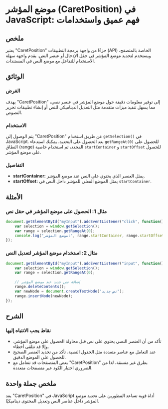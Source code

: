 <!--
Meta Description: # موضع المؤشر (CaretPosition) في JavaScript: فهم عميق واستخدامات ## ملخص يعتبر "CaretPosition" جزءًا من واجهة برمجة التطبيقات (API) الخاصة بالمتصفح، و...
Meta Keywords: موضع, المؤشر, على, range, caretposition
-->

# موضع المؤشر (CaretPosition) في JavaScript: فهم عميق واستخدامات

## ملخص
يعتبر "CaretPosition" جزءًا من واجهة برمجة التطبيقات (API) الخاصة بالمتصفح، ويستخدم لتحديد موضع المؤشر في حقل الإدخال أو عنصر النص. يقدم واجهة سهلة الاستخدام للتفاعل مع موضع النص في المستندات.

## الوثائق
### الغرض
يهدف "CaretPosition" إلى توفير معلومات دقيقة حول موضع المؤشر في عنصر نصي، مما يسهل تنفيذ ميزات متقدمة مثل التعديل الديناميكي للنص أو إنشاء تطبيقات تحرير النصوص.

### الاستخدام
يتم الوصول إلى "CaretPosition" عن طريق استخدام `getSelection()` في JavaScript. بعد الحصول على التحديد، يمكنك استدعاء `getRangeAt(0)` للحصول على النطاق (range) المحدد، ثم استخدام خاصية `startContainer` و `startOffset` للحصول على موضع المؤشر.

### التفاصيل
- **startContainer:** يمثل العنصر الذي يحتوي على النص عند موضع المؤشر.
- **startOffset:** يمثل الموضع الفعلي للمؤشر داخل النص في `startContainer`.

## الأمثلة

### مثال 1: الحصول على موضع المؤشر في حقل نص
```javascript
document.getElementById("myInput").addEventListener("click", function() {
    var selection = window.getSelection();
    var range = selection.getRangeAt(0);
    console.log("موضع المؤشر:", range.startContainer, range.startOffset);
});
```

### مثال 2: استخدام موضع المؤشر لتعديل النص
```javascript
document.getElementById("myInput").addEventListener("input", function() {
    var selection = window.getSelection();
    var range = selection.getRangeAt(0);
    
    // إضافة نص جديد عند موضع المؤشر
    range.deleteContents();
    var newNode = document.createTextNode("نص جديد");
    range.insertNode(newNode);
});
```

## الشرح
### نقاط يجب الانتباه إليها
- تأكد من أن العنصر النصي يحتوي على نص قبل محاولة الحصول على موضع المؤشر، وإلا قد تتلقى أخطاء.
- عند التعامل مع عناصر متعددة مثل الحقول النصية، تأكد من تحديد العنصر الصحيح للحصول على الموضع الدقيق.
- بعض المتصفحات قد تتعامل مع "CaretPosition" بطرق غير متسقة، لذا من الضروري اختبار الكود عبر متصفحات متعددة.

## ملخص جملة واحدة
يعد "CaretPosition" في JavaScript أداة قوية تساعد المطورين على تحديد موضع المؤشر داخل عناصر النص وتعديل المحتوى ديناميكيًا.